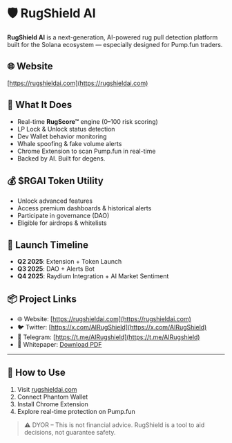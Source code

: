 # 🛡️ RugShield AI

**RugShield AI** is a next-generation, AI-powered rug pull detection platform built for the Solana ecosystem — especially designed for Pump.fun traders.

## 🌐 Website  
[https://rugshieldai.com](https://rugshieldai.com)

## 🧠 What It Does
- Real-time **RugScore™** engine (0–100 risk scoring)
- LP Lock & Unlock status detection
- Dev Wallet behavior monitoring
- Whale spoofing & fake volume alerts
- Chrome Extension to scan Pump.fun in real-time
- Backed by AI. Built for degens.

## 💰 $RGAI Token Utility
- Unlock advanced features
- Access premium dashboards & historical alerts
- Participate in governance (DAO)
- Eligible for airdrops & whitelists

## 🚀 Launch Timeline
- **Q2 2025**: Extension + Token Launch  
- **Q3 2025**: DAO + Alerts Bot  
- **Q4 2025**: Raydium Integration + AI Market Sentiment

## 📦 Project Links
- 🌐 Website: [https://rugshieldai.com](https://rugshieldai.com)
- 🐦 Twitter: [https://x.com/AIRugShield](https://x.com/AIRugShield)
- 📣 Telegram: [https://t.me/AIRugshield](https://t.me/AIRugshield)
- 📄 Whitepaper: [Download PDF](./RugShieldAI_Whitepaper_FULL.pdf)

---

## 📁 How to Use
1. Visit [rugshieldai.com](https://rugshieldai.com)
2. Connect Phantom Wallet
3. Install Chrome Extension
4. Explore real-time protection on Pump.fun

> ⚠️ DYOR – This is not financial advice. RugShield is a tool to aid decisions, not guarantee safety.

